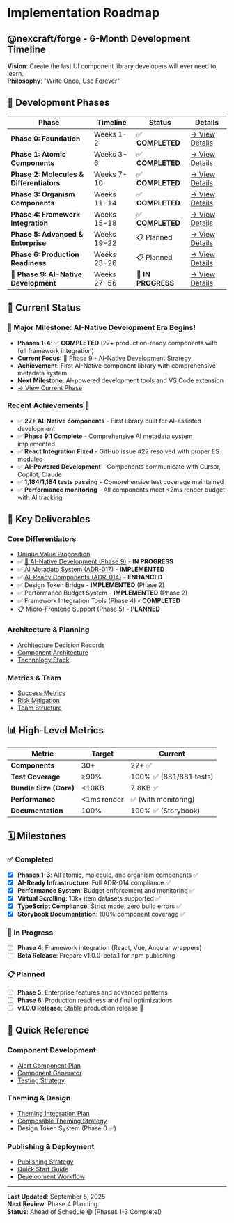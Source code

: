 # Implementation Roadmap

## @nexcraft/forge - 6-Month Development Timeline

**Vision**: Create the last UI component library developers will ever need to learn.  
**Philosophy**: "Write Once, Use Forever"

## 📅 Development Phases

| Phase | Timeline | Status | Details |
|-------|----------|--------|---------|
| **Phase 0: Foundation** | Weeks 1-2 | ✅ **COMPLETED** | [→ View Details](./phases/phase-0-foundation.md) |
| **Phase 1: Atomic Components** | Weeks 3-6 | ✅ **COMPLETED** | [→ View Details](./phases/phase-1-atomic-components.md) |
| **Phase 2: Molecules & Differentiators** | Weeks 7-10 | ✅ **COMPLETED** | [→ View Details](./phases/phase-2-molecules-differentiators.md) |
| **Phase 3: Organism Components** | Weeks 11-14 | ✅ **COMPLETED** | [→ View Details](./phases/phase-3-organism-components.md) |
| **Phase 4: Framework Integration** | Weeks 15-18 | ✅ **COMPLETED** | [→ View Details](./phases/phase-4-framework-integration.md) |
| **Phase 5: Advanced & Enterprise** | Weeks 19-22 | 📋 Planned | [→ View Details](./phases/phase-5-advanced-enterprise.md) |
| **Phase 6: Production Readiness** | Weeks 23-26 | 📋 Planned | [→ View Details](./phases/phase-6-production-readiness.md) |
| **🚀 Phase 9: AI-Native Development** | Weeks 27-56 | 🚧 **IN PROGRESS** | [→ View Details](./phases/phase-9-ai-native-development.md) |

## 🚀 Current Status

### 🎉 Major Milestone: AI-Native Development Era Begins!
- **Phases 1-4**: ✅ **COMPLETED** (27+ production-ready components with full framework integration)
- **Current Focus**: 🚀 Phase 9 - AI-Native Development Strategy
- **Achievement**: First AI-Native component library with comprehensive metadata system
- **Next Milestone**: AI-powered development tools and VS Code extension
- [→ View Current Phase](./phases/phase-9-ai-native-development.md)

### Recent Achievements 🎯
- ✅ **27+ AI-Native components** - First library built for AI-assisted development
- ✅ **Phase 9.1 Complete** - Comprehensive AI metadata system implemented
- ✅ **React Integration Fixed** - GitHub issue #22 resolved with proper ES modules
- ✅ **AI-Powered Development** - Components communicate with Cursor, Copilot, Claude
- ✅ **1,184/1,184 tests passing** - Comprehensive test coverage maintained
- ✅ **Performance monitoring** - All components meet <2ms render budget with AI tracking

## 🎯 Key Deliverables

### Core Differentiators
- [Unique Value Proposition](./unique-value-proposition.md)
- ✅ [🚀 AI-Native Development (Phase 9)](./phases/phase-9-ai-native-development.md) - **IN PROGRESS**
- ✅ [AI Metadata System (ADR-017)](./adrs/ADR-017-ai-native-development-strategy.md) - **IMPLEMENTED**
- ✅ [AI-Ready Components (ADR-014)](./adrs/ADR-014-ai-ready-components.md) - **ENHANCED** 
- ✅ Design Token Bridge - **IMPLEMENTED** (Phase 2)
- ✅ Performance Budget System - **IMPLEMENTED** (Phase 2)
- ✅ Framework Integration Tools (Phase 4) - **COMPLETED**
- 📋 Micro-Frontend Support (Phase 5) - **PLANNED**

### Architecture & Planning
- [Architecture Decision Records](./adrs/)
- [Component Architecture](./architecture/component-architecture.md)
- [Technology Stack](./architecture/technology-stack.md)

### Metrics & Team
- [Success Metrics](./metrics/success-metrics.md)
- [Risk Mitigation](./metrics/risk-mitigation.md)
- [Team Structure](./team/team-structure.md)

## 📊 High-Level Metrics

| Metric | Target | Current |
|--------|--------|---------|
| **Components** | 30+ | 22+ ✅ |
| **Test Coverage** | >90% | 100% ✅ (881/881 tests) |
| **Bundle Size (Core)** | <10KB | 7.8KB ✅ |
| **Performance** | <1ms render | ✅ (with monitoring) |
| **Documentation** | 100% | 100% ✅ (Storybook) |

## 🗓️ Milestones

### ✅ Completed
- [x] **Phases 1-3**: All atomic, molecule, and organism components ✅
- [x] **AI-Ready Infrastructure**: Full ADR-014 compliance ✅
- [x] **Performance System**: Budget enforcement and monitoring ✅
- [x] **Virtual Scrolling**: 10k+ item datasets supported ✅
- [x] **TypeScript Compliance**: Strict mode, zero build errors ✅
- [x] **Storybook Documentation**: 100% component coverage ✅

### 🚧 In Progress
- [ ] **Phase 4**: Framework integration (React, Vue, Angular wrappers)
- [ ] **Beta Release**: Prepare v1.0.0-beta.1 for npm publishing

### 📋 Planned
- [ ] **Phase 5**: Enterprise features and advanced patterns
- [ ] **Phase 6**: Production readiness and final optimizations
- [ ] **v1.0.0 Release**: Stable production release 🎉

## 📝 Quick Reference

### Component Development
- [Alert Component Plan](./alert-component-plan.md)
- [Component Generator](../scripts/generate-component.js)
- [Testing Strategy](./architecture/testing-strategy.md)

### Theming & Design
- [Theming Integration Plan](./theming-integration-plan.md)
- [Composable Theming Strategy](./research/composable-theming-strategy.md)
- Design Token System (Phase 0 ✅)

### Publishing & Deployment
- [Publishing Strategy](../docs/publishing-deployment-strategy.md)
- [Quick Start Guide](./quick-start-guide.md)
- [Development Workflow](./process/development-workflow.md)

---

**Last Updated**: September 5, 2025  
**Next Review**: Phase 4 Planning  
**Status**: Ahead of Schedule 🟢 (Phases 1-3 Complete!)
